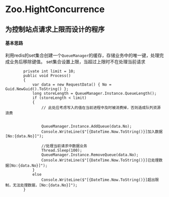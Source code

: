 # Zoo.HightConcurrence

## 为控制站点请求上限而设计的程序

#### 基本思路
利用redis的set集合创建一个```QueueManager```的缓存，存储业务中的唯一键，处理完成业务后移除键值。
set集合设置上限，当超过上限时不在处理当前请求

```
        private int limit = 10;
        public void Process()
        {
            var data = new RequestData() { No = Guid.NewGuid().ToString() };
            long storeLength = QueueManager.Instance.QueueLength();
            if (storeLength < limit)
            {
                // 此处应考虑写入的值在当前进程中及时被消费掉，否则造成队列资源浪费


                QueueManager.Instance.AddQueue(data.No);
                Console.WriteLine($"[{DateTime.Now.ToString()}]加入数据[No:{data.No}]");

                //处理当前请求中数据业务 
                Thread.Sleep(100);
                QueueManager.Instance.RemoveQueue(data.No);
                Console.WriteLine($"[{DateTime.Now.ToString()}]已处理数据[No:{data.No}]");
            }
            else
                Console.WriteLine($"[{DateTime.Now.ToString()}]超出限制，无法处理数据，[No:{data.No}]");
        }

```
